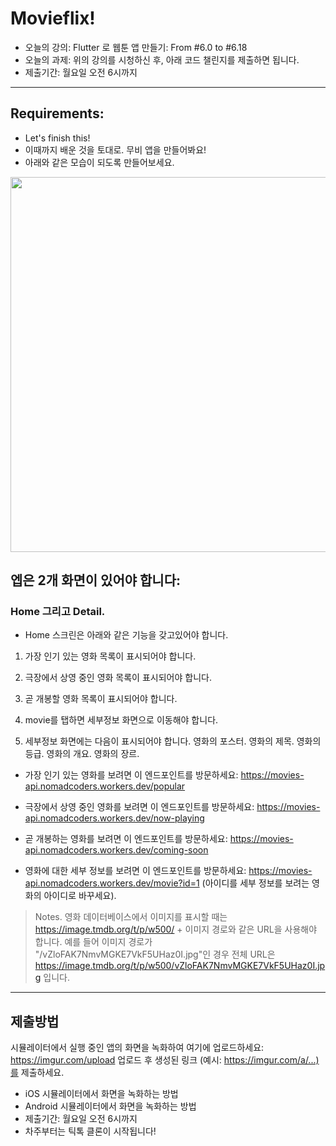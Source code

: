 # Movieflix!

- 오늘의 강의: Flutter 로 웹툰 앱 만들기: From #6.0 to #6.18
- 오늘의 과제: 위의 강의를 시청하신 후, 아래 코드 챌린지를 제출하면 됩니다.
- 제출기간: 월요일 오전 6시까지
---
## Requirements:
- Let's finish this!
- 이때까지 배운 것을 토대로. 무비 앱을 만들어봐요!
- 아래와 같은 모습이 되도록 만들어보세요.
<p align="center">
  <img width="600" src="https://i.imgur.com/pofFcuy.jpg">
</p>

## 엡은 2개 화면이 있어야 합니다: 
### Home 그리고 Detail.
- Home 스크린은 아래와 같은 기능을 갖고있어야 합니다.
 1) 가장 인기 있는 영화 목록이 표시되어야 합니다.
 2) 극장에서 상영 중인 영화 목록이 표시되어야 합니다.
 3) 곧 개봉할 영화 목록이 표시되어야 합니다.
 4) movie를 탭하면 세부정보 화면으로 이동해야 합니다.

 5) 세부정보 화면에는 다음이 표시되어야 합니다.
영화의 포스터.
영화의 제목.
영화의 등급.
영화의 개요.
영화의 장르.

- 가장 인기 있는 영화를 보려면 이 엔드포인트를 방문하세요: https://movies-api.nomadcoders.workers.dev/popular

- 극장에서 상영 중인 영화를 보려면 이 엔드포인트를 방문하세요: https://movies-api.nomadcoders.workers.dev/now-playing

- 곧 개봉하는 영화를 보려면 이 엔드포인트를 방문하세요: https://movies-api.nomadcoders.workers.dev/coming-soon

- 영화에 대한 세부 정보를 보려면 이 엔드포인트를 방문하세요: https://movies-api.nomadcoders.workers.dev/movie?id=1 (아이디를 세부 정보를 보려는 영화의 아이디로 바꾸세요).

> Notes.
영화 데이터베이스에서 이미지를 표시할 때는 https://image.tmdb.org/t/p/w500/ + 이미지 경로와 같은 URL을 사용해야 합니다.
예를 들어 이미지 경로가 "/vZloFAK7NmvMGKE7VkF5UHaz0I.jpg"인 경우 전체 URL은 https://image.tmdb.org/t/p/w500/vZloFAK7NmvMGKE7VkF5UHaz0I.jpg 입니다.

---
## 제출방법
시뮬레이터에서 실행 중인 앱의 화면을 녹화하여 여기에 업로드하세요: https://imgur.com/upload
업로드 후 생성된 링크 (예시: https://imgur.com/a/...)를 제출하세요.
- iOS 시뮬레이터에서 화면을 녹화하는 방법
- Android 시뮬레이터에서 화면을 녹화하는 방법
- 제출기간: 월요일 오전 6시까지
- 차주부터는 틱톡 클론이 시작됩니다!
